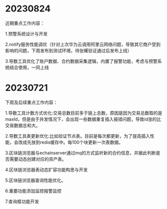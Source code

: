 # 20230824

近期重点工作内容： 

1.预警系统设计与开发 

2.notify服务性能调优（针对上次华为云调用阿里云网络问题，导致其它商户受到影响的问题，下周发布到测试环境，待张耀验证通过后发布上线）

 3.导数工具优化了账户数据、合约数据采集逻辑，内置了报警功能，考虑与预警系统结合使用，一同上线

# 20230721

下周及后续重点工作内容：

1.导数工具计数方式优化:交易总数目前多于链上总数，原因是因为交易总数取的是maxId，但是由于并发情况下，会出现一些数据重复插入报错问题，导致id涨的比交易数据总和大。

2.导数工具表更新优化:比如验证节点表。目前是每次都更新，为了提高插入性能，会改成先放到redis缓存中。每100个块更新一次表数据。

3.区块链浏览器与echainserver通过mq的方式监听新的合约信息，并据此判断是否需要动态创建对应的资产表。

4.区块链浏览器表动态扩容功能构思与开发

5.区块链浏览器查询性能优化。

6.重要功能添加监控报警监控

7.查询框功能开发